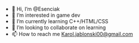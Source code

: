 - 👋 Hi, I’m @Esenciak
- 👀 I’m interested in game dev 
- 🌱 I’m currently learning C++/HTML/CSS
- 💞️ I’m looking to collaborate on learning
- 📫 How to reach me Karol.jablonski00@gmail.com

<!---
Esenciak/Esenciak is a ✨ special ✨ repository because its `README.md` (this file) appears on your GitHub profile.
You can click the Preview link to take a look at your changes.
--->
